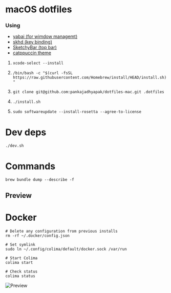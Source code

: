 # macOS dotfiles

 ### Using
- [yabai (for wimdow managemt)](https://github.com/koekeishiya/yabai)
- [skhd (key binding)](https://github.com/koekeishiya/skhd)
- [SketchyBar (top bar)](https://github.com/FelixKratz/SketchyBar)
- [catppuccin theme](https://github.com/catppuccin/catppuccin)


1. ```xcode-select --install```

2. ```/bin/bash -c "$(curl -fsSL https://raw.githubusercontent.com/Homebrew/install/HEAD/install.sh)"```

3. ```git clone git@github.com:pankajadhyapak/dotfiles-mac.git .dotfiles```

4. ```./install.sh```

5. ```sudo softwareupdate --install-rosetta --agree-to-license```

# Dev deps
```./dev.sh```

# Commands
```brew bundle dump --describe -f```
## Preview

# Docker

```
# Delete any configuration from previous installs
rm -rf ~/.docker/config.json

# Set symlink
sudo ln ~/.config/colima/default/docker.sock /var/run

# Start Colima
colima start

# Check status
colima status
```


![Preview](preview.png)
